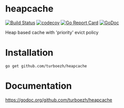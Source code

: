 # heapcache
[![Build Status](https://travis-ci.org/turboezh/heapcache.svg)](https://travis-ci.org/turboezh/heapcache)
[![codecov](https://codecov.io/gh/turboezh/heapcache/master/graph/badge.svg)](https://codecov.io/gh/turboezh/heapcache)
[![Go Report Card](https://goreportcard.com/badge/github.com/turboezh/heapcache)](https://goreportcard.com/report/github.com/turboezh/heapcache)
[![GoDoc](https://godoc.org/github.com/turboezh/heapcache?status.svg)](https://godoc.org/github.com/turboezh/heapcache)

Heap based cache with 'priority' evict policy

# Installation
`go get github.com/turboezh/heapcache`


# Documentation
https://godoc.org/github.com/turboezh/heapcache
